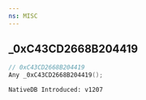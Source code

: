 ```yaml
---
ns: MISC
---
```

## _0xC43CD2668B204419

```c
// 0xC43CD2668B204419
Any _0xC43CD2668B204419();
```

```
NativeDB Introduced: v1207
```

